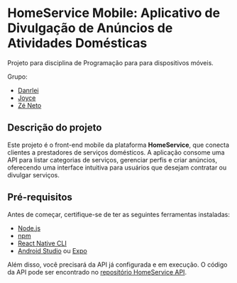 # HomeService Mobile: Aplicativo de Divulgação de Anúncios de Atividades Domésticas

Projeto para disciplina de Programação para para dispositivos móveis.

Grupo:
- [Danrlei](https://github.com/dxnrlei)
- [Joyce](https://github.com/Joyce-Firmino)
- [Zé Neto](https://github.com/Joseph-vat)

## Descrição do projeto

Este projeto é o front-end mobile da plataforma **HomeService**, que conecta clientes a prestadores de serviços domésticos. A aplicação consome uma API para listar categorias de serviços, gerenciar perfis e criar anúncios, oferecendo uma interface intuitiva para usuários que desejam contratar ou divulgar serviços.


## Pré-requisitos

Antes de começar, certifique-se de ter as seguintes ferramentas instaladas:

- [Node.js](https://nodejs.org/pt-br/download)
- [npm](https://www.npmjs.com/)
- [React Native CLI](https://reactnative.dev/docs/environment-setup)
- [Android Studio](https://developer.android.com/studio) ou [Expo](https://expo.dev)

Além disso, você precisará da API já configurada e em execução. O código da API pode ser encontrado no [repositório HomeService API](https://github.com/Joseph-vat/Home_Service_PW1.git).
